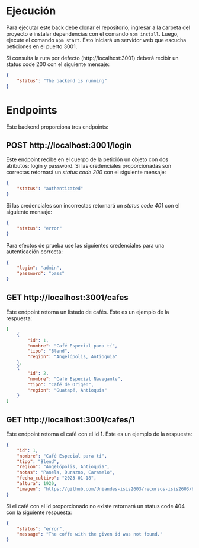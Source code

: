 # Ejecución

Para ejecutar este back debe clonar el repositorio, ingresar a la carpeta del proyecto e instalar dependencias con el comando `npm install`. Luego, ejecute el comando `npm start`. Esto iniciará un servidor web que escucha peticiones en el puerto 3001.

Si consulta la ruta por defecto (http://localhost:3001) deberá recibir un status code 200 con el siguiente mensaje:

```JSON
{
    "status": "The backend is running"
}
```

# Endpoints

Este backend proporciona tres endpoints:

## POST http://localhost:3001/login

Este endpoint recibe en el cuerpo de la petición un objeto con dos atributos: login y password. Si las credenciales proporcionadas son correctas retornará un _status code 200_ con el siguiente mensaje:

```JSON
{
    "status": "authenticated"
}
```

Si las credenciales son incorrectas retornará un _status code 401_ con el siguiente mensaje:

```JSON
{
    "status": "error"
}
```

Para efectos de prueba use las siguientes credenciales para una autenticación correcta:

```JSON
{
    "login": "admin",
    "password": "pass"
}
```

## GET http://localhost:3001/cafes

Este endpoint retorna un listado de cafés. Este es un ejemplo de la respuesta:

```JSON
[
    {
        "id": 1,
        "nombre": "Café Especial para tí",
        "tipo": "Blend",
        "region": "Angelópolis, Antioquia"
    },
    {
        "id": 2,
        "nombre": "Café Especial Navegante",
        "tipo": "Café de Origen",
        "region": "Guatapé, Antioquia"
    }
]
```

## GET http://localhost:3001/cafes/1

Este endpoint retorna el café con el id 1. Este es un ejemplo de la respuesta:

```JSON
{
    "id": 1,
    "nombre": "Café Especial para tí",
    "tipo": "Blend",
    "region": "Angelópolis, Antioquia",
    "notas": "Panela, Durazno, Caramelo",
    "fecha_cultivo": "2023-01-18",
    "altura": 1920,
    "imagen": "https://github.com/Uniandes-isis2603/recursos-isis2603/blob/master/images/202310/p2_v1/cafe-especial-para-ti-cafe-colombiano_720x.png?raw=true"
}
```

Si el café con el id proporcionado no existe retornará un status code 404 con la siguiente respuesta:

```JSON
{
    "status": "error",
    "message": "The coffe with the given id was not found."
}
```
